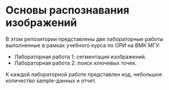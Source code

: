# Основы распознавания изображений

В этом репозитории представлены две лабораторные работы выполненные в рамках учебного курса по ОРИ на ВМК МГУ:
* Лабораторная работа 1: сегментация изображений.
* Лабораторная работа 2: поиск ключевых точек.

К каждой лабораторной работе представлен код, небольшое количество sample-данных и отчет.
